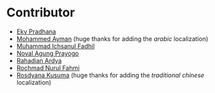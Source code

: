 # Contributor

- [Eky Pradhana](https://www.linkedin.com/in/eky-pradhana-a7aa6143)
- [Mohammed Ayman](https://github.com/MohammedAyman2018) (huge thanks for adding the *arabic* localization)
- [Muhammad Ichsanul Fadhil](https://github.com/ichsanputr)
- [Noval Agung Prayogo](https://github.com/novalagung)
- [Rahadian Ardya](https://www.linkedin.com/in/rahadianardya)
- [Rochmad Nurul Fahmi](https://github.com/rochmadnf)
- [Rosdyana Kusuma](https://github.com/rosdyana) (huge thanks for adding the *traditional chinese* localization)
